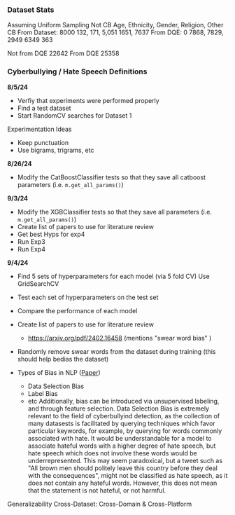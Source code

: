 ### Dataset Stats

Assuming Uniform Sampling
               Not CB    Age,  Ethnicity,  Gender,  Religion, Other CB
From Dataset:  8000      132,    171,      5,051    1651,     7637
From DQE:      0         7868,   7829,     2949     6349      363

Not from DQE 22642
From DQE     25358


### Cyberbullying / Hate Speech Definitions



**8/5/24**
- Verfiy that experiments were performed properly 
- Find a test dataset
- Start RandomCV searches for Dataset 1 

Experimentation Ideas
- Keep punctuation
- Use bigrams, trigrams, etc

**8/26/24**
- Modify the CatBoostClassifier tests so that they save all catboost parameters (i.e. `m.get_all_params()`)

**9/3/24**
- Modify the XGBClassifier tests so that they save all parameters (i.e. `m.get_all_params()`)
- Create list of papers to use for literature review
- Get best Hyps for exp4
- Run Exp3
- Run Exp4

**9/4/24**
- Find 5 sets of hyperparameters for each model (via 5 fold CV) Use GridSearchCV
- Test each set of hyperparameters on the test set
- Compare the performance of each model

- Create list of papers to use for literature review
    - https://arxiv.org/pdf/2402.16458 (mentions "swear word bias" )

- Randomly remove swear words from the dataset during training (this should help bedias the dataset)

- Types of Bias in NLP ([Paper](https://compass.onlinelibrary.wiley.com/doi/10.1111/lnc3.12432))
    - Data Selection Bias
    - Label Bias
    - etc
Additionally, bias can be introduced via unsupervised labeling, and through feature selection.
Data Selection Bias is extremely relevant to the field of cyberbullyind detection, as the collection of many datasests is facilitated by querying techniques which favor particular keywords, for example, by querying for words commonly associated with hate. It would be understandable for a model to associate hateful words with a higher degree of hate speech, but hate speech which does not involve these words would be underrepresented. This may seem paradoxical, but a tweet such as "All brown men should politely leave this country before they deal with the consequences", might not be classified as hate speech, as it does not contain any hateful words. However, this does not mean that the statement is not hateful, or not harmful. 

Generalizability
Cross-Dataset: Cross-Domain & Cross-Platform

